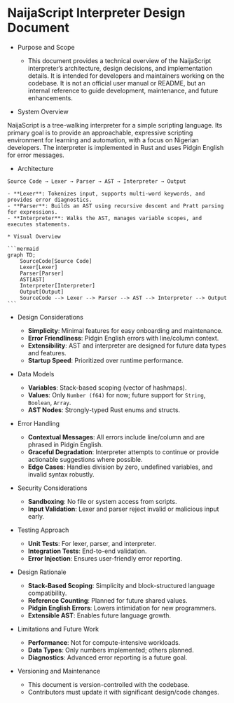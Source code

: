 # NaijaScript Interpreter Design Document

- Purpose and Scope

  - This document provides a technical overview of the NaijaScript interpreter’s architecture, design decisions, and implementation details. It is intended for developers and maintainers working on the codebase. It is not an official user manual or README, but an internal reference to guide development, maintenance, and future enhancements.

- System Overview

NaijaScript is a tree-walking interpreter for a simple scripting language. Its primary goal is to provide an approachable, expressive scripting environment for learning and automation, with a focus on Nigerian developers. The interpreter is implemented in Rust and uses Pidgin English for error messages.

- Architecture

```
Source Code → Lexer → Parser → AST → Interpreter → Output
```

    - **Lexer**: Tokenizes input, supports multi-word keywords, and provides error diagnostics.
    - **Parser**: Builds an AST using recursive descent and Pratt parsing for expressions.
    - **Interpreter**: Walks the AST, manages variable scopes, and executes statements.

    * Visual Overview

    ```mermaid
    graph TD;
        SourceCode[Source Code]
        Lexer[Lexer]
        Parser[Parser]
        AST[AST]
        Interpreter[Interpreter]
        Output[Output]
        SourceCode --> Lexer --> Parser --> AST --> Interpreter --> Output
    ```

- Design Considerations

  - **Simplicity**: Minimal features for easy onboarding and maintenance.
  - **Error Friendliness**: Pidgin English errors with line/column context.
  - **Extensibility**: AST and interpreter are designed for future data types and features.
  - **Startup Speed**: Prioritized over runtime performance.

- Data Models

  - **Variables**: Stack-based scoping (vector of hashmaps).
  - **Values**: Only `Number (f64)` for now; future support for `String`, `Boolean`, `Array`.
  - **AST Nodes**: Strongly-typed Rust enums and structs.

- Error Handling

  - **Contextual Messages**: All errors include line/column and are phrased in Pidgin English.
  - **Graceful Degradation**: Interpreter attempts to continue or provide actionable suggestions where possible.
  - **Edge Cases**: Handles division by zero, undefined variables, and invalid syntax robustly.

- Security Considerations

  - **Sandboxing**: No file or system access from scripts.
  - **Input Validation**: Lexer and parser reject invalid or malicious input early.

- Testing Approach

  - **Unit Tests**: For lexer, parser, and interpreter.
  - **Integration Tests**: End-to-end validation.
  - **Error Injection**: Ensures user-friendly error reporting.

- Design Rationale

  - **Stack-Based Scoping**: Simplicity and block-structured language compatibility.
  - **Reference Counting**: Planned for future shared values.
  - **Pidgin English Errors**: Lowers intimidation for new programmers.
  - **Extensible AST**: Enables future language growth.

- Limitations and Future Work

  - **Performance**: Not for compute-intensive workloads.
  - **Data Types**: Only numbers implemented; others planned.
  - **Diagnostics**: Advanced error reporting is a future goal.

- Versioning and Maintenance

  - This document is version-controlled with the codebase.
  - Contributors must update it with significant design/code changes.
